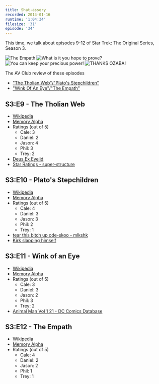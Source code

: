 ```yaml
---
title: Shat-assery
recorded: 2014-01-16
runtime: '1:04:34'
filesize: '31'
episode: '34'
---
```


This time, we talk about episodes 9-12 of Star Trek: The Original Series, Season 3.

![The Empath](https://jawgrind.s3.amazonaws.com/Jawgrind-Episode-34-1.jpg)
![What is it you hope to prove?](https://jawgrind.s3.amazonaws.com/Jawgrind-Episode-34-2.jpg)
![You can keep your precious power!](https://jawgrind.s3.amazonaws.com/Jawgrind-Episode-34-3.jpg)
![THANKS OZABA!](https://jawgrind.s3.amazonaws.com/Jawgrind-Episode-34-4.jpg)

The AV Club review of these episodes

- [&quot;The Tholian Web&quot;/&quot;Plato&#39;s Stepchildren&quot;](http://www.avclub.com/review/star-trek-the-tholian-webplatos-stepchildren-37118)
- [&quot;Wink Of An Eye&quot;/&quot;The Empath&quot;](http://www.avclub.com/review/star-trek-wink-of-an-eyethe-empath-37386)

## S3:E9 - The Tholian Web

- [Wikipedia](http://en.wikipedia.org/wiki/The_Tholian_Web)
- [Memory Alpha](http://en.memory-alpha.org/wiki/The_Tholian_Web_(episode))
- Ratings (out of 5)
   - Cale: 3
   - Daniel: 2
   - Jason: 4
   - Phil: 3
   - Trey: 2
- [Deus Ex Eyelid](/17)
- [Star Ratings - super-structure](http://www.jasoncoleman.net/2014/01/16/star-ratings/)

## S3:E10 - Plato's Stepchildren

- [Wikipedia](http://en.wikipedia.org/wiki/Plato%27s_Stepchildren)
- [Memory Alpha](http://en.memory-alpha.org/wiki/Plato%27s_Stepchildren_(episode))
- Ratings (out of 5)
   - Cale: 4
   - Daniel: 3
   - Jason: 3
   - Phil: 2
   - Trey: 1
- [tear this bitch up ode-skoo - mlkshk](https://mltshp.com/p/4PFZ)
- [Kirk slapping himself](http://i.imgur.com/CxKXtKz.gif)

## S3:E11 - Wink of an Eye

- [Wikipedia](http://en.wikipedia.org/wiki/Wink_of_an_Eye)
- [Memory Alpha](http://en.memory-alpha.org/wiki/Wink_of_an_Eye_(episode))
- Ratings (out of 5)
   - Cale: 3
   - Daniel: 3
   - Jason: 2
   - Phil: 3
   - Trey: 2
- [Animal Man Vol 1 21 - DC Comics Database](http://dc.wikia.com/wiki/Animal_Man_Vol_1_21)

## S3:E12 - The Empath
- [Wikipedia](http://en.wikipedia.org/wiki/The_Empath)
- [Memory Alpha](http://en.memory-alpha.org/wiki/The_Empath_(episode))
- Ratings (out of 5)
   - Cale: 4
   - Daniel: 2
   - Jason: 2
   - Phil: 1
   - Trey: 1
